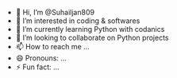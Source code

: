 - 👋 Hi, I’m @Suhailjan809
- 👀 I’m interested in coding & softwares
- 🌱 I’m currently learning Python with codanics
- 💞️ I’m looking to collaborate on Python projects
- 📫 How to reach me ...
- 😄 Pronouns: ...
- ⚡ Fun fact: ...

<!---
Suhailjan809/Suhailjan809 is a ✨ special ✨ repository because its `README.md` (this file) appears on your GitHub profile.
You can click the Preview link to take a look at your changes.
--->

